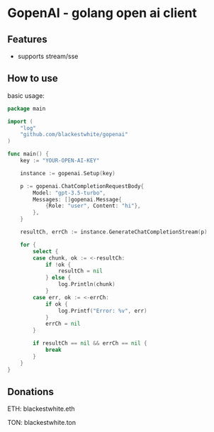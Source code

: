 # GopenAI - golang open ai client

## Features
- supports stream/sse

## How to use

basic usage:

```go
package main

import (
    "log"
    "github.com/blackestwhite/gopenai"
)

func main() {
    key := "YOUR-OPEN-AI-KEY"

    instance := gopenai.Setup(key)

    p := gopenai.ChatCompletionRequestBody{
        Model: "gpt-3.5-turbo",
        Messages: []gopenai.Message{
            {Role: "user", Content: "hi"},
        },
    }

    resultCh, errCh := instance.GenerateChatCompletionStream(p)

    for {
        select {
        case chunk, ok := <-resultCh:
            if !ok {
                resultCh = nil
            } else {
                log.Println(chunk)
            }
        case err, ok := <-errCh:
            if ok {
                log.Printf("Error: %v", err)
            }
            errCh = nil
        }

        if resultCh == nil && errCh == nil {
            break
        }
    }
}
```

## Donations

ETH: blackestwhite.eth

TON: blackestwhite.ton